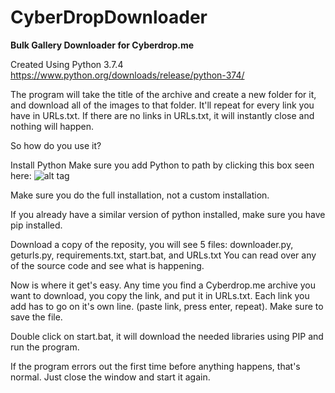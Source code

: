 # CyberDropDownloader
**Bulk Gallery Downloader for Cyberdrop.me**

Created Using Python 3.7.4
https://www.python.org/downloads/release/python-374/

The program will take the title of the archive and create a new folder for it, and download all of the images to that folder. It'll repeat for every link you have in URLs.txt.
If there are no links in URLs.txt, it will instantly close and nothing will happen.



So how do you use it?

Install Python
Make sure you add Python to path by clicking this box seen here: ![alt tag](https://datatofish.com/wp-content/uploads/2018/10/0001_add_Python_to_Path.png)

Make sure you do the full installation, not a custom installation.

If you already have a similar version of python installed, make sure you have pip installed.

Download a copy of the reposity, you will see 5 files: downloader.py, geturls.py, requirements.txt, start.bat, and URLs.txt
You can read over any of the source code and see what is happening.

Now is where it get's easy. Any time you find a Cyberdrop.me archive you want to download, you copy the link, and put it in URLs.txt. 
Each link you add has to go on it's own line. (paste link, press enter, repeat). Make sure to save the file.

Double click on start.bat, it will download the needed libraries using PIP and run the program.

If the program errors out the first time before anything happens, that's normal. Just close the window and start it again.
